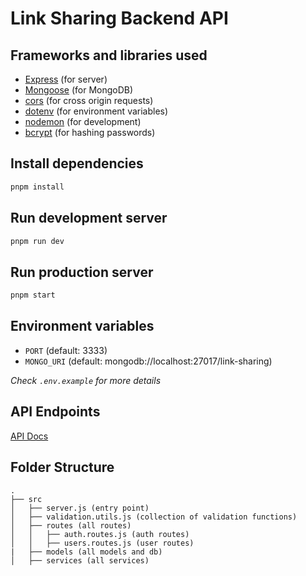 # Link Sharing Backend API

## Frameworks and libraries used

- [Express](https://expressjs.com/) (for server)
- [Mongoose](https://mongoosejs.com/) (for MongoDB)
- [cors](https://www.npmjs.com/package/cors) (for cross origin requests)
- [dotenv](https://www.npmjs.com/package/dotenv) (for environment variables)
- [nodemon](https://www.npmjs.com/package/nodemon) (for development)
- [bcrypt](https://www.npmjs.com/package/bcrypt) (for hashing passwords)

## Install dependencies

```bash
pnpm install
```

## Run development server

```bash
pnpm run dev
```

## Run production server

```bash
pnpm start
```

## Environment variables

- `PORT` (default: 3333)
- `MONGO_URI` (default: mongodb://localhost:27017/link-sharing)

_Check `.env.example` for more details_

## API Endpoints

[API Docs](https://documenter.getpostman.com/view/8970478/2s9YeLZqBV)

## Folder Structure

```
.
├── src
│   ├── server.js (entry point)
│   ├── validation.utils.js (collection of validation functions)
│   ├── routes (all routes)
│   │   ├── auth.routes.js (auth routes)
│   │   ├── users.routes.js (user routes)
|   ├── models (all models and db)
│   ├── services (all services)
```
